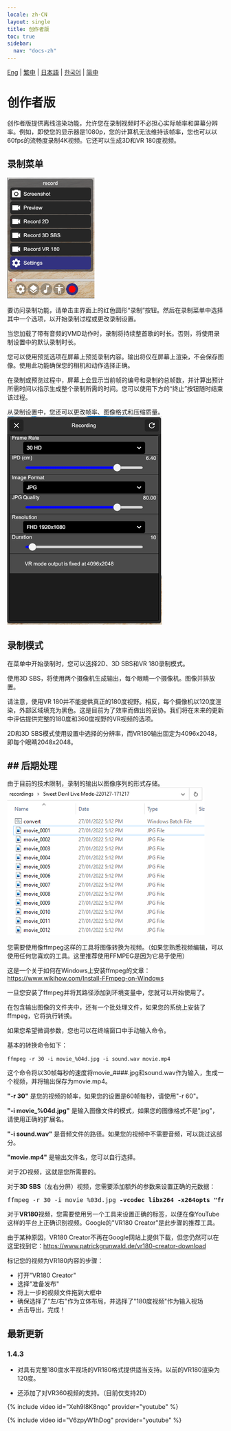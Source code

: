 ```yaml
---
locale: zh-CN
layout: single
title: 创作者版
toc: true
sidebar:
  nav: "docs-zh"
---
```

[Eng](/dancexr/creator) | [繁中](/tw/dancexr/creator) | [日本語](/jp/dancexr/creator) | [한국어](/kr/dancexr/creator) | [简中](/zh/dancexr/creator)


# 创作者版

创作者版提供离线渲染功能，允许您在录制视频时不必担心实际帧率和屏幕分辨率。例如，即使您的显示器是1080p，您的计算机无法维持该帧率，您也可以以60fps的流畅度录制4K视频。它还可以生成3D和VR 180度视频。

## 录制菜单

![录制菜单](/images/record_menu.png)

要访问录制功能，请单击主界面上的红色圆形“录制”按钮。然后在录制菜单中选择其中一个选项，以开始录制过程或更改录制设置。

当您加载了带有音频的VMD动作时，录制将持续整首歌的时长。否则，将使用录制设置中的默认录制时长。

您可以使用预览选项在屏幕上预览录制内容。输出将仅在屏幕上渲染，不会保存图像。使用此功能确保您的相机和动作选择正确。

在录制或预览过程中，屏幕上会显示当前帧的编号和录制的总帧数，并计算出预计所需时间以指示生成整个录制所需的时间。您可以使用下方的“终止”按钮随时结束该过程。

从录制设置中，您还可以更改帧率、图像格式和压缩质量。
![录制设置](/images/record_setting.png)

## 录制模式

在菜单中开始录制时，您可以选择2D、3D SBS和VR 180录制模式。

使用3D SBS，将使用两个摄像机生成输出，每个眼睛一个摄像机。图像并排放置。

请注意，使用VR 180并不能提供真正的180度视野。相反，每个摄像机以120度渲染，外部区域填充为黑色。这是目前为了效率而做出的妥协。我们将在未来的更新中评估提供完整的180度和360度视野的VR视频的选项。

2D和3D SBS模式使用设置中选择的分辨率，而VR180输出固定为4096x2048，即每个眼睛2048x2048。
## ## 后期处理

由于目前的技术限制，录制的输出以图像序列的形式存储。
![录制图像](/images/record_images.png)

您需要使用像ffmpeg这样的工具将图像转换为视频。（如果您熟悉视频编辑，可以使用任何您喜欢的工具。这里推荐使用FFMPEG是因为它易于使用）

这是一个关于如何在Windows上安装ffmpeg的文章：https://www.wikihow.com/Install-FFmpeg-on-Windows

一旦您安装了ffmpeg并将其路径添加到环境变量中，您就可以开始使用了。

在包含输出图像的文件夹中，还有一个批处理文件，如果您的系统上安装了ffmpeg，它将执行转换。

如果您希望微调参数，您也可以在终端窗口中手动输入命令。

基本的转换命令如下：
```
ffmpeg -r 30 -i movie_%04d.jpg -i sound.wav movie.mp4
```

这个命令将以30帧每秒的速度将movie_####.jpg和sound.wav作为输入，生成一个视频，并将输出保存为movie.mp4。

**"-r 30"** 是您的视频的帧率，如果您的设置是60帧每秒，请使用"-r 60"。

**"-i movie_%04d.jpg"** 是输入图像文件的模式，如果您的图像格式不是"jpg"，请使用正确的扩展名。

**"-i sound.wav"** 是音频文件的路径。如果您的视频中不需要音频，可以跳过这部分。

**"movie.mp4"** 是输出文件名，您可以自行选择。

对于2D视频，这就是您所需要的。

对于**3D SBS**（左右分屏）视频，您需要添加额外的参数来设置正确的元数据：
<pre>
ffmpeg -r 30 -i movie_%03d.jpg <b>-vcodec libx264 -x264opts "frame-packing=3"</b> movie.mp4
</pre>

对于**VR180**视频，您需要使用另一个工具来设置正确的标签，以便在像YouTube这样的平台上正确识别视频。Google的"VR180 Creator"是此步骤的推荐工具。

由于某种原因，VR180 Creator不再在Google网站上提供下载，但您仍然可以在这里找到它：https://www.patrickgrunwald.de/vr180-creator-download

标记您的视频为VR180内容的步骤：
* 打开"VR180 Creator"
* 选择"准备发布"
* 将上一步的视频文件拖到大框中
* 确保选择了"左/右"作为立体布局，并选择了"180度视频"作为输入视场
* 点击导出，完成！

## 最新更新
### 1.4.3
* 对具有完整180度水平视场的VR180格式提供适当支持。以前的VR180渲染为120度。

* 还添加了对VR360视频的支持。（目前仅支持2D）

{% include video id="Xeh9l8K8nqo" provider="youtube" %}

{% include video id="V6zpyW1hDog" provider="youtube" %}